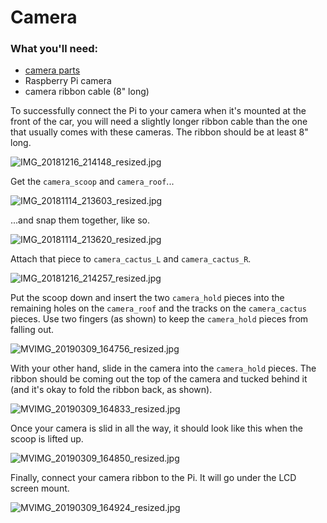 # Camera

### What you'll need:

- [camera parts](../../design_3d_print/README.md)
- Raspberry Pi camera
- camera ribbon cable (8" long)

To successfully connect the Pi to your camera when it's mounted at the front of the car, you will need a slightly longer ribbon cable than the one that usually comes with these cameras. The ribbon should be at least 8" long.

![IMG_20181216_214148_resized.jpg](imgs_camera/IMG_20181216_214148_resized.jpg)

Get the `camera_scoop` and `camera_roof`...

![IMG_20181114_213603_resized.jpg](imgs_camera/IMG_20181114_213603_resized.jpg)

...and snap them together, like so.

![IMG_20181114_213620_resized.jpg](imgs_camera/IMG_20181114_213620_resized.jpg)

Attach that piece to `camera_cactus_L` and `camera_cactus_R`.

![IMG_20181216_214257_resized.jpg](imgs_camera/IMG_20181216_214257_resized.jpg)

<!-- MVIMG_20190309_164725_resized.jpg

![MVIMG_20190309_164725_resized.jpg](imgs_camera/MVIMG_20190309_164725_resized.jpg)
 -->
Put the scoop down and insert the two `camera_hold` pieces into the remaining holes on the `camera_roof` and the tracks on the `camera_cactus` pieces. Use two fingers (as shown) to keep the `camera_hold` pieces from falling out.

![MVIMG_20190309_164756_resized.jpg](imgs_camera/MVIMG_20190309_164756_resized.jpg)

With your other hand, slide in the camera into the `camera_hold` pieces. The ribbon should be coming out the top of the camera and tucked behind it (and it's okay to fold the ribbon back, as shown).

![MVIMG_20190309_164833_resized.jpg](imgs_camera/MVIMG_20190309_164833_resized.jpg)

Once your camera is slid in all the way, it should look like this when the scoop is lifted up.

![MVIMG_20190309_164850_resized.jpg](imgs_camera/MVIMG_20190309_164850_resized.jpg)

Finally, connect your camera ribbon to the Pi. It will go under the LCD screen mount.

![MVIMG_20190309_164924_resized.jpg](imgs_camera/MVIMG_20190309_164924_resized.jpg)
